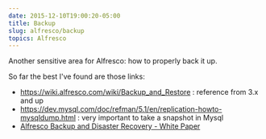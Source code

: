 ```yaml
---
date: 2015-12-10T19:00:20-05:00
title: Backup
slug: alfresco/backup
topics: Alfresco
---
```


Another sensitive area for Alfresco: how to properly back it up.

So far the best I've found are those links:

+ <https://wiki.alfresco.com/wiki/Backup_and_Restore> : reference from 3.x and up
+ <https://dev.mysql.com/doc/refman/5.1/en/replication-howto-mysqldump.html> : very important to take a snapshot in Mysql
+ [Alfresco Backup and Disaster Recovery - White Paper](/documents/Alfresco-Backup-and-Disaster-Recovery-White-Paper.pdf)
